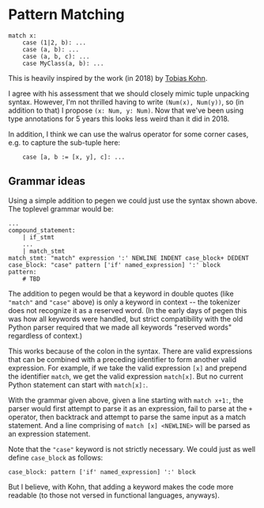 # Pattern Matching

```
match x:
    case (1|2, b): ...
    case (a, b): ...
    case (a, b, c): ...
    case MyClass(a, b): ...
```

This is heavily inspired by the work (in 2018) by
[Tobias Kohn](https://tobiaskohn.ch/index.php/2018/09/18/pattern-matching-syntax-in-python/).

I agree with his assessment that we should closely mimic tuple
unpacking syntax.  However, I'm not thrilled having to write `(Num(x),
Num(y))`, so (in addition to that) I propose `(x: Num, y: Num)`.  Now
that we've been using type annotations for 5 years this looks less
weird than it did in 2018.

In addition, I think we can use the walrus operator for some corner
cases, e.g. to capture the sub-tuple here:

```
    case [a, b := [x, y], c]: ...
```

## Grammar ideas

Using a simple addition to pegen we could just use the syntax shown
above.  The toplevel grammar would be:

```
...
compound_statement:
    | if_stmt
    ...
    | match_stmt
match_stmt: "match" expression ':' NEWLINE INDENT case_block+ DEDENT
case_block: "case" pattern ['if' named_expression] ':' block
pattern:
    # TBD
```

The addition to pegen would be that a keyword in double quotes (like
`"match"` and `"case"` above) is only a keyword in context -- the
tokenizer does not recognize it as a reserved word.  (In the early
days of pegen this was how all keywords were handled, but strict
compatibility with the old Python parser required that we made all
keywords "reserved words" regardless of context.)

This works because of the colon in the syntax.  There are valid
expressions that can be combined with a preceding identifier to form
another valid expression.  For example, if we take the valid
expression `[x]` and prepend the identifier `match`, we get the valid
expression `match[x]`.  But no current Python statement can start with
`match[x]:`.

With the grammar given above, given a line starting with `match x+1:`,
the parser would first attempt to parse it as an expression, fail to
parse at the `+` operator, then backtrack and attempt to parse the
same input as a match statement.  And a line comprising of `match [x]
<NEWLINE>` will be parsed as an expression statement.

Note that the `"case"` keyword is not strictly necessary.  We could
just as well define `case_block` as follows:

```
case_block: pattern ['if' named_expression] ':' block
```

But I believe, with Kohn, that adding a keyword makes the code more
readable (to those not versed in functional languages, anyways).
